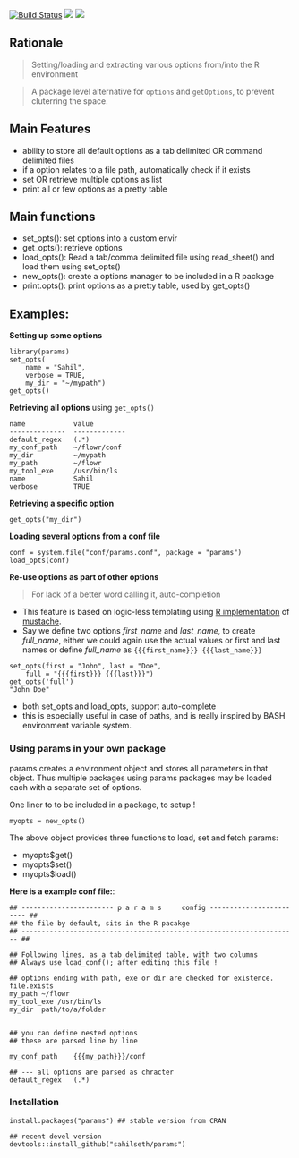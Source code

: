 
[![Build Status](https://travis-ci.org/sahilseth/params.png)](https://travis-ci.org/sahilseth/params)
[![](http://www.r-pkg.org/badges/version/params)](http://cran.rstudio.com/web/packages/flowr/index.html)
![](http://cranlogs.r-pkg.org/badges/grand-total/params)


## Rationale
> Setting/loading and extracting various options from/into the R environment

> A package level alternative for `options` and `getOptions`, to prevent cluterring the space. 

## Main Features
- ability to store all default options as a tab delimited OR command delimited files
- if a option relates to a file path, automatically check if it exists
- set OR retrieve multiple options as list
- print all or few options as a pretty table


## Main functions

- set_opts(): set options into a custom envir
- get_opts(): retrieve options
- load_opts(): Read a tab/comma delimited file using read_sheet() and load them using set_opts()
- new_opts(): create a options manager to be included in a R package
- print.opts(): print options as a pretty table, used by get_opts()



## Examples: 

**Setting up some options**


```
library(params)
set_opts(
	name = "Sahil",
	verbose = TRUE, 
	my_dir = "~/mypath")
get_opts()	
```

**Retrieving all options** using `get_opts()`

```
name            value        
--------------  -------------
default_regex   (.*)         
my_conf_path    ~/flowr/conf 
my_dir          ~/mypath     
my_path         ~/flowr      
my_tool_exe     /usr/bin/ls  
name            Sahil        
verbose         TRUE  
```

**Retrieving a specific option**

`get_opts("my_dir")`


**Loading several options from a conf file**


```
conf = system.file("conf/params.conf", package = "params")
load_opts(conf)
```

**Re-use options as part of other options**

> For lack of a better word calling it, auto-completion

- This feature is based on logic-less templating using [R implementation](https://github.com/edwindj/whisker) of [mustache](https://mustache.github.io).
- Say we define two options *first_name* and *last_name*, to create *full_name*, either we could again use the actual values or first and last names or define *full_name* as `{{{first_name}}} {{{last_name}}}`

```
set_opts(first = "John", last = "Doe",
	full = "{{{first}}} {{{last}}}")
get_opts('full')
"John Doe"
```

- both set_opts and load_opts, support auto-complete
- this is especially useful in case of paths, and is really inspired by BASH environment variable system.



### Using params in your own package

params creates a environment object and stores all parameters in that object. Thus multiple packages using params packages may be loaded each with a separate set of options.

One liner to to be included in a package, to setup !

```
myopts = new_opts()
```

The above object provides three functions to load, set and fetch params:

- myopts$get()
- myopts$set()
- myopts$load()




**Here is a example conf file:**:

```
## ----------------------- p a r a m s     config ------------------------ ##
## the file by default, sits in the R pacakge
## --------------------------------------------------------------------- ##

## Following lines, as a tab delimited table, with two columns
## Always use load_conf(); after editing this file !

## options ending with path, exe or dir are checked for existence. file.exists
my_path	~/flowr
my_tool_exe	/usr/bin/ls
my_dir	path/to/a/folder


## you can define nested options
## these are parsed line by line

my_conf_path	{{{my_path}}}/conf

## --- all options are parsed as chracter
default_regex	(.*)
```

### Installation


```
install.packages("params") ## stable version from CRAN

## recent devel version
devtools::install_github("sahilseth/params")
```


